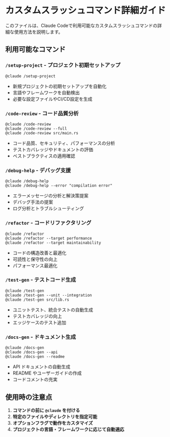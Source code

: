# カスタムスラッシュコマンド詳細ガイド

このファイルは、Claude Codeで利用可能なカスタムスラッシュコマンドの詳細な使用方法を説明します。

## 利用可能なコマンド

### `/setup-project` - プロジェクト初期セットアップ
```
@claude /setup-project
```
- 新規プロジェクトの初期セットアップを自動化
- 言語やフレームワークを自動検出
- 必要な設定ファイルやCI/CD設定を生成

### `/code-review` - コード品質分析
```
@claude /code-review
@claude /code-review --full
@claude /code-review src/main.rs
```
- コード品質、セキュリティ、パフォーマンスの分析
- テストカバレッジやドキュメントの評価
- ベストプラクティスの適用確認

### `/debug-help` - デバッグ支援
```
@claude /debug-help
@claude /debug-help --error "compilation error"
```
- エラーメッセージの分析と解決策提案
- デバッグ手法の提案
- ログ分析とトラブルシューティング

### `/refactor` - コードリファクタリング
```
@claude /refactor
@claude /refactor --target performance
@claude /refactor --target maintainability
```
- コードの構造改善と最適化
- 可読性と保守性の向上
- パフォーマンス最適化

### `/test-gen` - テストコード生成
```
@claude /test-gen
@claude /test-gen --unit --integration
@claude /test-gen src/lib.rs
```
- ユニットテスト、統合テストの自動生成
- テストカバレッジの向上
- エッジケースのテスト追加

### `/docs-gen` - ドキュメント生成
```
@claude /docs-gen
@claude /docs-gen --api
@claude /docs-gen --readme
```
- API ドキュメントの自動生成
- README やユーザーガイドの作成
- コードコメントの充実

## 使用時の注意点

1. **コマンドの前に `@claude` を付ける**
2. **特定のファイルやディレクトリを指定可能**
3. **オプションフラグで動作をカスタマイズ**
4. **プロジェクトの言語・フレームワークに応じて自動適応**